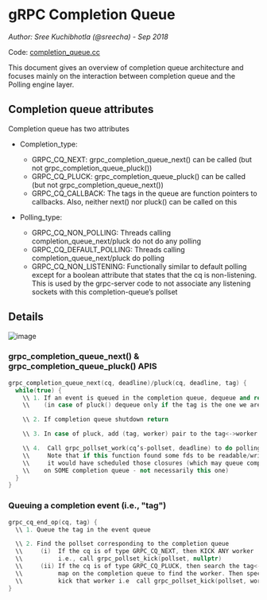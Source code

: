 # gRPC Completion Queue

_Author: Sree Kuchibhotla (@sreecha) - Sep 2018_

Code: [completion_queue.cc](https://github.com/grpc/grpc/blob/v1.15.1/src/core/lib/surface/completion_queue.cc)

This document gives an overview of completion queue architecture and focuses mainly on the interaction between completion queue and the Polling engine layer.

## Completion queue attributes

Completion queue has two attributes

- Completion_type:

  - GRPC_CQ_NEXT: grpc_completion_queue_next() can be called (but not grpc_completion_queue_pluck())
  - GRPC_CQ_PLUCK: grpc_completion_queue_pluck() can be called (but not grpc_completion_queue_next())
  - GRPC_CQ_CALLBACK: The tags in the queue are function pointers to callbacks. Also, neither next() nor pluck() can be called on this

- Polling_type:
  - GRPC_CQ_NON_POLLING: Threads calling completion_queue_next/pluck do not do any polling
  - GRPC_CQ_DEFAULT_POLLING: Threads calling completion_queue_next/pluck do polling
  - GRPC_CQ_NON_LISTENING: Functionally similar to default polling except for a boolean attribute that states that the cq is non-listening. This is used by the grpc-server code to not associate any listening sockets with this completion-queue’s pollset

## Details

![image](../images/grpc-cq.png)

### **grpc_completion_queue_next()** & **grpc_completion_queue_pluck()** APIS

```C++
grpc_completion_queue_next(cq, deadline)/pluck(cq, deadline, tag) {
  while(true) {
    \\ 1. If an event is queued in the completion queue, dequeue and return
    \\    (in case of pluck() dequeue only if the tag is the one we are interested in)

    \\ 2. If completion queue shutdown return

    \\ 3. In case of pluck, add (tag, worker) pair to the tag<->worker map on the cq

    \\ 4.  Call grpc_pollset_work(cq’s-pollset, deadline) to do polling
    \\     Note that if this function found some fds to be readable/writable/error,
    \\     it would have scheduled those closures (which may queue completion events
    \\    on SOME completion queue - not necessarily this one)
  }
}
```

### Queuing a completion event (i.e., "tag")

```C++
grpc_cq_end_op(cq, tag) {
  \\ 1. Queue the tag in the event queue

  \\ 2. Find the pollset corresponding to the completion queue
  \\     (i)  If the cq is of type GRPC_CQ_NEXT, then KICK ANY worker
  \\          i.e., call grpc_pollset_kick(pollset, nullptr)
  \\     (ii) If the cq is of type GRPC_CQ_PLUCK, then search the tag<->worker
  \\          map on the completion queue to find the worker. Then specifically
  \\          kick that worker i.e  call grpc_pollset_kick(pollset, worker)
}

```
